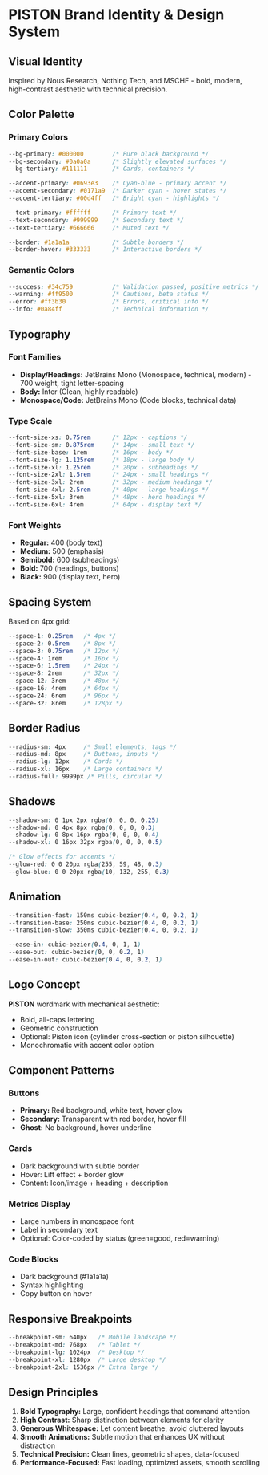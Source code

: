 # PISTON Brand Identity & Design System

## Visual Identity

Inspired by Nous Research, Nothing Tech, and MSCHF - bold, modern, high-contrast aesthetic with technical precision.

## Color Palette

### Primary Colors
```css
--bg-primary: #000000        /* Pure black background */
--bg-secondary: #0a0a0a      /* Slightly elevated surfaces */
--bg-tertiary: #111111       /* Cards, containers */

--accent-primary: #0693e3    /* Cyan-blue - primary accent */
--accent-secondary: #0171a9  /* Darker cyan - hover states */
--accent-tertiary: #00d4ff   /* Bright cyan - highlights */

--text-primary: #ffffff      /* Primary text */
--text-secondary: #999999    /* Secondary text */
--text-tertiary: #666666     /* Muted text */

--border: #1a1a1a            /* Subtle borders */
--border-hover: #333333      /* Interactive borders */
```

### Semantic Colors
```css
--success: #34c759           /* Validation passed, positive metrics */
--warning: #ff9500           /* Cautions, beta status */
--error: #ff3b30             /* Errors, critical info */
--info: #0a84ff              /* Technical information */
```

## Typography

### Font Families
- **Display/Headings:** JetBrains Mono (Monospace, technical, modern) - 700 weight, tight letter-spacing
- **Body:** Inter (Clean, highly readable)
- **Monospace/Code:** JetBrains Mono (Code blocks, technical data)

### Type Scale
```css
--font-size-xs: 0.75rem      /* 12px - captions */
--font-size-sm: 0.875rem     /* 14px - small text */
--font-size-base: 1rem       /* 16px - body */
--font-size-lg: 1.125rem     /* 18px - large body */
--font-size-xl: 1.25rem      /* 20px - subheadings */
--font-size-2xl: 1.5rem      /* 24px - small headings */
--font-size-3xl: 2rem        /* 32px - medium headings */
--font-size-4xl: 2.5rem      /* 40px - large headings */
--font-size-5xl: 3rem        /* 48px - hero headings */
--font-size-6xl: 4rem        /* 64px - display text */
```

### Font Weights
- **Regular:** 400 (body text)
- **Medium:** 500 (emphasis)
- **Semibold:** 600 (subheadings)
- **Bold:** 700 (headings, buttons)
- **Black:** 900 (display text, hero)

## Spacing System

Based on 4px grid:
```css
--space-1: 0.25rem   /* 4px */
--space-2: 0.5rem    /* 8px */
--space-3: 0.75rem   /* 12px */
--space-4: 1rem      /* 16px */
--space-6: 1.5rem    /* 24px */
--space-8: 2rem      /* 32px */
--space-12: 3rem     /* 48px */
--space-16: 4rem     /* 64px */
--space-24: 6rem     /* 96px */
--space-32: 8rem     /* 128px */
```

## Border Radius
```css
--radius-sm: 4px     /* Small elements, tags */
--radius-md: 8px     /* Buttons, inputs */
--radius-lg: 12px    /* Cards */
--radius-xl: 16px    /* Large containers */
--radius-full: 9999px /* Pills, circular */
```

## Shadows
```css
--shadow-sm: 0 1px 2px rgba(0, 0, 0, 0.25)
--shadow-md: 0 4px 8px rgba(0, 0, 0, 0.3)
--shadow-lg: 0 8px 16px rgba(0, 0, 0, 0.4)
--shadow-xl: 0 16px 32px rgba(0, 0, 0, 0.5)

/* Glow effects for accents */
--glow-red: 0 0 20px rgba(255, 59, 48, 0.3)
--glow-blue: 0 0 20px rgba(10, 132, 255, 0.3)
```

## Animation
```css
--transition-fast: 150ms cubic-bezier(0.4, 0, 0.2, 1)
--transition-base: 250ms cubic-bezier(0.4, 0, 0.2, 1)
--transition-slow: 350ms cubic-bezier(0.4, 0, 0.2, 1)

--ease-in: cubic-bezier(0.4, 0, 1, 1)
--ease-out: cubic-bezier(0, 0, 0.2, 1)
--ease-in-out: cubic-bezier(0.4, 0, 0.2, 1)
```

## Logo Concept

**PISTON** wordmark with mechanical aesthetic:
- Bold, all-caps lettering
- Geometric construction
- Optional: Piston icon (cylinder cross-section or piston silhouette)
- Monochromatic with accent color option

## Component Patterns

### Buttons
- **Primary:** Red background, white text, hover glow
- **Secondary:** Transparent with red border, hover fill
- **Ghost:** No background, hover underline

### Cards
- Dark background with subtle border
- Hover: Lift effect + border glow
- Content: Icon/image + heading + description

### Metrics Display
- Large numbers in monospace font
- Label in secondary text
- Optional: Color-coded by status (green=good, red=warning)

### Code Blocks
- Dark background (#1a1a1a)
- Syntax highlighting
- Copy button on hover

## Responsive Breakpoints
```css
--breakpoint-sm: 640px   /* Mobile landscape */
--breakpoint-md: 768px   /* Tablet */
--breakpoint-lg: 1024px  /* Desktop */
--breakpoint-xl: 1280px  /* Large desktop */
--breakpoint-2xl: 1536px /* Extra large */
```

## Design Principles

1. **Bold Typography:** Large, confident headings that command attention
2. **High Contrast:** Sharp distinction between elements for clarity
3. **Generous Whitespace:** Let content breathe, avoid cluttered layouts
4. **Smooth Animations:** Subtle motion that enhances UX without distraction
5. **Technical Precision:** Clean lines, geometric shapes, data-focused
6. **Performance-Focused:** Fast loading, optimized assets, smooth scrolling
